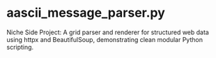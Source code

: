 # aascii_message_parser.py
Niche Side Project: 
A grid parser and renderer for structured web data using httpx and BeautifulSoup, demonstrating clean modular Python scripting.
